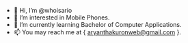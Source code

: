 - 👋 Hi, I’m @whoisario
- 👀 I’m interested in Mobile Phones.
- 🌱 I’m currently learning Bachelor of Computer Applications.
- 📫 You may reach me at { aryanthakuronweb@gmail.com }.

<!---
whoisario/whoisario is a ✨ special ✨ repository because its `README.md` (this file) appears on your GitHub profile.
You can click the Preview link to take a look at your changes.
--->
